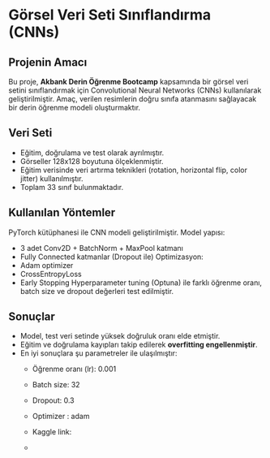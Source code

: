 # Görsel Veri Seti Sınıflandırma (CNNs)

##  Projenin Amacı
Bu proje, **Akbank Derin Öğrenme Bootcamp** kapsamında bir görsel veri setini sınıflandırmak için Convolutional Neural Networks (CNNs) kullanılarak geliştirilmiştir. Amaç, verilen resimlerin doğru sınıfa atanmasını sağlayacak bir derin öğrenme modeli oluşturmaktır.

##  Veri Seti
- Eğitim, doğrulama ve test olarak ayrılmıştır.  
- Görseller 128x128 boyutuna ölçeklenmiştir.  
- Eğitim verisinde veri artırma teknikleri (rotation, horizontal flip, color jitter) kullanılmıştır.  
- Toplam 33 sınıf bulunmaktadır.  

##  Kullanılan Yöntemler
PyTorch kütüphanesi ile CNN modeli geliştirilmiştir.
Model yapısı:
- 3 adet Conv2D + BatchNorm + MaxPool katmanı
- Fully Connected katmanlar (Dropout ile)
Optimizasyon:
- Adam optimizer
- CrossEntropyLoss
- Early Stopping
Hyperparameter tuning (Optuna) ile farklı öğrenme oranı, batch size ve dropout değerleri test edilmiştir. 

##  Sonuçlar
- Model, test veri setinde yüksek doğruluk oranı elde etmiştir.  
- Eğitim ve doğrulama kayıpları takip edilerek **overfitting engellenmiştir**.  
- En iyi sonuçlara şu parametreler ile ulaşılmıştır:
  - Öğrenme oranı (lr): 0.001
  - Batch size: 32
  - Dropout: 0.3
  - Optimizer : adam
 
  - Kaggle link:
  - 
